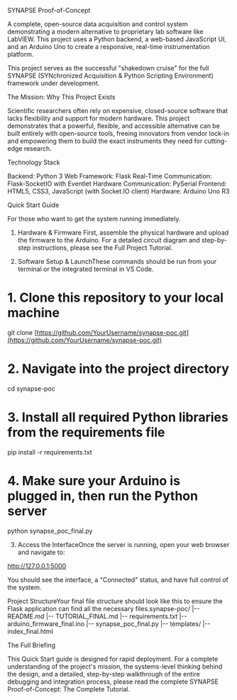 SYNAPSE Proof-of-Concept

A complete, open-source data acquisition and control system demonstrating a modern alternative to proprietary lab software like LabVIEW. This project uses a Python backend, a web-based JavaScript UI, and an Arduino Uno to create a responsive, real-time instrumentation platform.

This project serves as the successful "shakedown cruise" for the full SYNAPSE (SYNchronized Acquisition & Python Scripting Environment) framework under development.

The Mission: Why This Project Exists

Scientific researchers often rely on expensive, closed-source software that lacks flexibility and support for modern hardware. This project demonstrates that a powerful, flexible, and accessible alternative can be built entirely with open-source tools, freeing innovators from vendor lock-in and empowering them to build the exact instruments they need for cutting-edge research.

Technology Stack

Backend: Python 3
Web Framework: Flask
Real-Time Communication: Flask-SocketIO with Eventlet
Hardware Communication: PySerial
Frontend: HTML5, CSS3, JavaScript (with Socket.IO client)
Hardware: Arduino Uno R3

Quick Start Guide

For those who want to get the system running immediately.

1. Hardware & Firmware 
First, assemble the physical hardware and upload the firmware to the Arduino. For a detailed circuit diagram and step-by-step instructions, please see the Full Project Tutorial.

2. Software Setup & LaunchThese commands should be run from your terminal or the integrated terminal in VS Code.

# 1. Clone this repository to your local machine
git clone [https://github.com/YourUsername/synapse-poc.git](https://github.com/YourUsername/synapse-poc.git)

# 2. Navigate into the project directory
cd synapse-poc

# 3. Install all required Python libraries from the requirements file
pip install -r requirements.txt

# 4. Make sure your Arduino is plugged in, then run the Python server
python synapse_poc_final.py

3. Access the InterfaceOnce the server is running, open your web browser and navigate to:

http://127.0.0.1:5000

You should see the interface, a "Connected" status, and have full control of the system.

Project StructureYour final file structure should look like this to ensure the Flask application can find all the necessary files.synapse-poc/
|-- README.md
|-- TUTORIAL_FINAL.md
|-- requirements.txt
|-- arduino_firmware_final.ino
|-- synapse_poc_final.py
|-- templates/
    |-- index_final.html
   
The Full Briefing

This Quick Start guide is designed for rapid deployment. For a complete understanding of the project's mission, the systems-level thinking behind the design, and a detailed, step-by-step walkthrough of the entire debugging and integration process, please read the complete SYNAPSE Proof-of-Concept: The Complete Tutorial.
